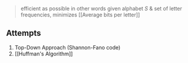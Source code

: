 >efficient as possible
>	in other words given alphabet $S$ & set of letter frequencies, minimizes [[Average bits per letter]] 

## Attempts
1) Top-Down Approach (Shannon-Fano code)
2) [[Huffman's Algorithm]]